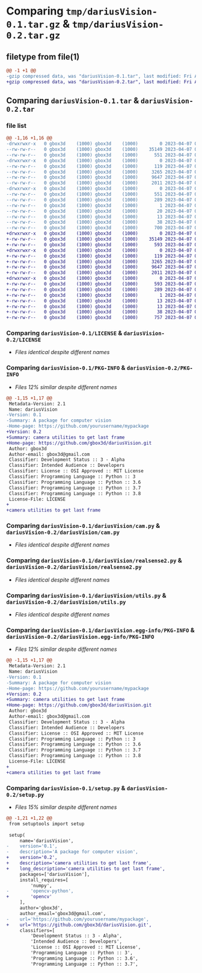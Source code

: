 # Comparing `tmp/dariusVision-0.1.tar.gz` & `tmp/dariusVision-0.2.tar.gz`

## filetype from file(1)

```diff
@@ -1 +1 @@
-gzip compressed data, was "dariusVision-0.1.tar", last modified: Fri Apr  7 05:30:32 2023, max compression
+gzip compressed data, was "dariusVision-0.2.tar", last modified: Fri Apr  7 05:46:44 2023, max compression
```

## Comparing `dariusVision-0.1.tar` & `dariusVision-0.2.tar`

### file list

```diff
@@ -1,16 +1,16 @@
-drwxrwxr-x   0 gbox3d    (1000) gbox3d    (1000)        0 2023-04-07 05:30:32.062209 dariusVision-0.1/
--rw-rw-r--   0 gbox3d    (1000) gbox3d    (1000)    35149 2023-04-07 04:46:45.000000 dariusVision-0.1/LICENSE
--rw-rw-r--   0 gbox3d    (1000) gbox3d    (1000)      551 2023-04-07 05:30:32.062209 dariusVision-0.1/PKG-INFO
-drwxrwxr-x   0 gbox3d    (1000) gbox3d    (1000)        0 2023-04-07 05:30:32.062209 dariusVision-0.1/dariusVision/
--rw-rw-r--   0 gbox3d    (1000) gbox3d    (1000)      119 2023-04-07 04:29:48.000000 dariusVision-0.1/dariusVision/__init__.py
--rw-rw-r--   0 gbox3d    (1000) gbox3d    (1000)     3265 2023-04-07 01:35:34.000000 dariusVision-0.1/dariusVision/cam.py
--rw-rw-r--   0 gbox3d    (1000) gbox3d    (1000)     9647 2023-04-07 04:59:58.000000 dariusVision-0.1/dariusVision/realsense2.py
--rw-rw-r--   0 gbox3d    (1000) gbox3d    (1000)     2011 2023-04-07 04:29:23.000000 dariusVision-0.1/dariusVision/utils.py
-drwxrwxr-x   0 gbox3d    (1000) gbox3d    (1000)        0 2023-04-07 05:30:32.062209 dariusVision-0.1/dariusVision.egg-info/
--rw-rw-r--   0 gbox3d    (1000) gbox3d    (1000)      551 2023-04-07 05:30:32.000000 dariusVision-0.1/dariusVision.egg-info/PKG-INFO
--rw-rw-r--   0 gbox3d    (1000) gbox3d    (1000)      289 2023-04-07 05:30:32.000000 dariusVision-0.1/dariusVision.egg-info/SOURCES.txt
--rw-rw-r--   0 gbox3d    (1000) gbox3d    (1000)        1 2023-04-07 05:30:32.000000 dariusVision-0.1/dariusVision.egg-info/dependency_links.txt
--rw-rw-r--   0 gbox3d    (1000) gbox3d    (1000)       20 2023-04-07 05:30:32.000000 dariusVision-0.1/dariusVision.egg-info/requires.txt
--rw-rw-r--   0 gbox3d    (1000) gbox3d    (1000)       13 2023-04-07 05:30:32.000000 dariusVision-0.1/dariusVision.egg-info/top_level.txt
--rw-rw-r--   0 gbox3d    (1000) gbox3d    (1000)       38 2023-04-07 05:30:32.062209 dariusVision-0.1/setup.cfg
--rw-rw-r--   0 gbox3d    (1000) gbox3d    (1000)      700 2023-04-07 05:30:29.000000 dariusVision-0.1/setup.py
+drwxrwxr-x   0 gbox3d    (1000) gbox3d    (1000)        0 2023-04-07 05:46:44.873855 dariusVision-0.2/
+-rw-rw-r--   0 gbox3d    (1000) gbox3d    (1000)    35149 2023-04-07 04:46:45.000000 dariusVision-0.2/LICENSE
+-rw-rw-r--   0 gbox3d    (1000) gbox3d    (1000)      593 2023-04-07 05:46:44.873855 dariusVision-0.2/PKG-INFO
+drwxrwxr-x   0 gbox3d    (1000) gbox3d    (1000)        0 2023-04-07 05:46:44.873855 dariusVision-0.2/dariusVision/
+-rw-rw-r--   0 gbox3d    (1000) gbox3d    (1000)      119 2023-04-07 04:29:48.000000 dariusVision-0.2/dariusVision/__init__.py
+-rw-rw-r--   0 gbox3d    (1000) gbox3d    (1000)     3265 2023-04-07 01:35:34.000000 dariusVision-0.2/dariusVision/cam.py
+-rw-rw-r--   0 gbox3d    (1000) gbox3d    (1000)     9647 2023-04-07 04:59:58.000000 dariusVision-0.2/dariusVision/realsense2.py
+-rw-rw-r--   0 gbox3d    (1000) gbox3d    (1000)     2011 2023-04-07 04:29:23.000000 dariusVision-0.2/dariusVision/utils.py
+drwxrwxr-x   0 gbox3d    (1000) gbox3d    (1000)        0 2023-04-07 05:46:44.873855 dariusVision-0.2/dariusVision.egg-info/
+-rw-rw-r--   0 gbox3d    (1000) gbox3d    (1000)      593 2023-04-07 05:46:44.000000 dariusVision-0.2/dariusVision.egg-info/PKG-INFO
+-rw-rw-r--   0 gbox3d    (1000) gbox3d    (1000)      289 2023-04-07 05:46:44.000000 dariusVision-0.2/dariusVision.egg-info/SOURCES.txt
+-rw-rw-r--   0 gbox3d    (1000) gbox3d    (1000)        1 2023-04-07 05:46:44.000000 dariusVision-0.2/dariusVision.egg-info/dependency_links.txt
+-rw-rw-r--   0 gbox3d    (1000) gbox3d    (1000)       13 2023-04-07 05:46:44.000000 dariusVision-0.2/dariusVision.egg-info/requires.txt
+-rw-rw-r--   0 gbox3d    (1000) gbox3d    (1000)       13 2023-04-07 05:46:44.000000 dariusVision-0.2/dariusVision.egg-info/top_level.txt
+-rw-rw-r--   0 gbox3d    (1000) gbox3d    (1000)       38 2023-04-07 05:46:44.873855 dariusVision-0.2/setup.cfg
+-rw-rw-r--   0 gbox3d    (1000) gbox3d    (1000)      757 2023-04-07 05:44:49.000000 dariusVision-0.2/setup.py
```

### Comparing `dariusVision-0.1/LICENSE` & `dariusVision-0.2/LICENSE`

 * *Files identical despite different names*

### Comparing `dariusVision-0.1/PKG-INFO` & `dariusVision-0.2/PKG-INFO`

 * *Files 12% similar despite different names*

```diff
@@ -1,15 +1,17 @@
 Metadata-Version: 2.1
 Name: dariusVision
-Version: 0.1
-Summary: A package for computer vision
-Home-page: https://github.com/yourusername/mypackage
+Version: 0.2
+Summary: camera utilities to get last frame
+Home-page: https://github.com/gbox3d/dariusVision.git
 Author: gbox3d
 Author-email: gbox3d@gmail.com
 Classifier: Development Status :: 3 - Alpha
 Classifier: Intended Audience :: Developers
 Classifier: License :: OSI Approved :: MIT License
 Classifier: Programming Language :: Python :: 3
 Classifier: Programming Language :: Python :: 3.6
 Classifier: Programming Language :: Python :: 3.7
 Classifier: Programming Language :: Python :: 3.8
 License-File: LICENSE
+
+camera utilities to get last frame
```

### Comparing `dariusVision-0.1/dariusVision/cam.py` & `dariusVision-0.2/dariusVision/cam.py`

 * *Files identical despite different names*

### Comparing `dariusVision-0.1/dariusVision/realsense2.py` & `dariusVision-0.2/dariusVision/realsense2.py`

 * *Files identical despite different names*

### Comparing `dariusVision-0.1/dariusVision/utils.py` & `dariusVision-0.2/dariusVision/utils.py`

 * *Files identical despite different names*

### Comparing `dariusVision-0.1/dariusVision.egg-info/PKG-INFO` & `dariusVision-0.2/dariusVision.egg-info/PKG-INFO`

 * *Files 12% similar despite different names*

```diff
@@ -1,15 +1,17 @@
 Metadata-Version: 2.1
 Name: dariusVision
-Version: 0.1
-Summary: A package for computer vision
-Home-page: https://github.com/yourusername/mypackage
+Version: 0.2
+Summary: camera utilities to get last frame
+Home-page: https://github.com/gbox3d/dariusVision.git
 Author: gbox3d
 Author-email: gbox3d@gmail.com
 Classifier: Development Status :: 3 - Alpha
 Classifier: Intended Audience :: Developers
 Classifier: License :: OSI Approved :: MIT License
 Classifier: Programming Language :: Python :: 3
 Classifier: Programming Language :: Python :: 3.6
 Classifier: Programming Language :: Python :: 3.7
 Classifier: Programming Language :: Python :: 3.8
 License-File: LICENSE
+
+camera utilities to get last frame
```

### Comparing `dariusVision-0.1/setup.py` & `dariusVision-0.2/setup.py`

 * *Files 15% similar despite different names*

```diff
@@ -1,21 +1,22 @@
 from setuptools import setup
 
 setup(
     name='dariusVision',
-    version='0.1',
-    description='A package for computer vision',
+    version='0.2',
+    description='camera utilities to get last frame',
+    long_description='camera utilities to get last frame',
     packages=['dariusVision'],
     install_requires=[
         'numpy',
-        'opencv-python',
+        'opencv'
     ],
     author='gbox3d',
     author_email='gbox3d@gmail.com',
-    url='https://github.com/yourusername/mypackage',
+    url='https://github.com/gbox3d/dariusVision.git',
     classifiers=[
         'Development Status :: 3 - Alpha',
         'Intended Audience :: Developers',
         'License :: OSI Approved :: MIT License',
         'Programming Language :: Python :: 3',
         'Programming Language :: Python :: 3.6',
         'Programming Language :: Python :: 3.7',
```

